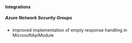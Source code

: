 
#### Integrations
##### Azure Network Security Groups
- Improved implementation of empty response handling in MicrosoftApiModule 
